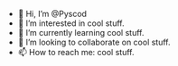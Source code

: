 - 👋 Hi, I’m @Pyscod
- 👀 I’m interested in cool stuff.
- 🌱 I’m currently learning cool stuff.
- 💞️ I’m looking to collaborate on cool stuff.
- 📫 How to reach me: cool stuff.

<!---
Pyscod/Pyscod is a ✨ special ✨ repository because its `README.md` (this file) appears on your GitHub profile.
You can click the Preview link to take a look at your changes.
--->
